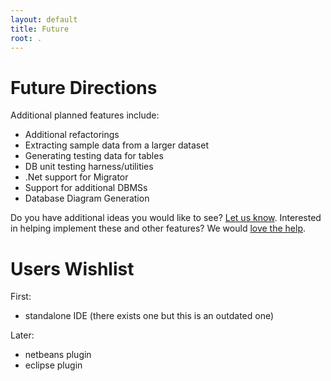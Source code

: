 ```yaml
---
layout: default
title: Future
root: .
---
```


# Future Directions #

Additional planned features include:

  * Additional refactorings
  * Extracting sample data from a larger dataset
  * Generating testing data for tables
  * DB unit testing harness/utilities
  * .Net support for Migrator
  * Support for additional DBMSs
  * Database Diagram Generation

Do you have additional ideas you would like to see? [Let us know](community.html).  Interested in helping implement these and other features?  We would [love the help](contributing.html).



# Users Wishlist #

First:
  * standalone IDE (there exists one but this is an outdated one)

Later:
  * netbeans plugin
  * eclipse plugin
